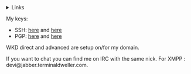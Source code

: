<details>
  <summary>Links</summary>
  <p align="left">
    <ul>
      <li><a href="https://terminaldweller.com">Link List</a></li>
      <li><a href="https://terminaldweller.eth.link">Link List on IPFS</a></li>
      <li>Link List on Gemini: gemini://gemini.terminaldweller.com</li>
      <li><a href="http://dqunl5rzlv6skqfklqr4dwi4zph2vqoaennc7qoinqs5mlug4docq2yd.onion/">Link List on Tor</a></li>
      <li><a href="http://iedzwh5v2vouywqy4eak3eu33amfn3rzhdcln7j4r5kcyvf46cea.b32.i2p:7774/">Link List on i2p/a></li>
      <li><a href="https://git.terminaldweller.com">A mirror for some of my repos.</a></li>
    </ul>
  </p>
</details>

<p align="left">
  My keys:
  <ul>
    <li>SSH: <a href="https://github.com/terminaldweller.gpg">here</a> and <a href="https://terminaldweller.com/keys/gpg_pubkey">here</a></li>
    <li>PGP: <a href="https://github.com/terminaldweller.keys">here</a> and <a href="https://terminaldweller.com/keys/id_rsa.pub">here</a></li>
  </ul>
</p>
<p>WKD direct and advanced are setup on/for my domain.</p>
<p>If you want to chat you can find me on IRC with the same nick. For XMPP : devi@jabber.terminaldweller.com.</p>
